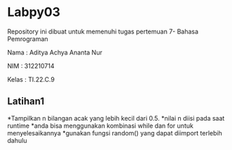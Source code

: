 # Labpy03
Repository ini dibuat untuk memenuhi tugas pertemuan 7- Bahasa Pemrograman

Nama    :   Aditya Achya Ananta Nur

NIM     :   312210714

Kelas   :   TI.22.C.9

## Latihan1
  *Tampilkan n bilangan acak yang lebih kecil dari 0.5.
  *nilai n diisi pada saat runtime
  *anda bisa menggunakan kombinasi while dan for untuk menyelesaikannya
  *gunakan fungsi random() yang dapat diimport terlebih dahulu
